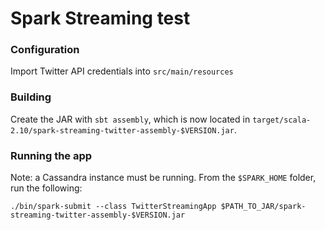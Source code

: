 # Spark Streaming test

### Configuration
Import Twitter API credentials into ```src/main/resources```

### Building
Create the JAR with ```sbt assembly```, which is now located in ```target/scala-2.10/spark-streaming-twitter-assembly-$VERSION.jar```.

### Running the app
Note: a Cassandra instance must be running.
From the ```$SPARK_HOME``` folder, run the following:

    ./bin/spark-submit --class TwitterStreamingApp $PATH_TO_JAR/spark-streaming-twitter-assembly-$VERSION.jar
